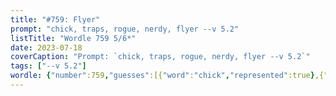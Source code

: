 ```yaml
---
title: "#759: Flyer"
prompt: "chick, traps, rogue, nerdy, flyer --v 5.2"
listTitle: "Wordle 759 5/6*"
date: 2023-07-18
coverCaption: "Prompt: `chick, traps, rogue, nerdy, flyer --v 5.2`"
tags: ["--v 5.2"]
wordle: {"number":759,"guesses":[{"word":"chick","represented":true},{"word":"traps","represented":false},{"word":"rogue","represented":null},{"word":"nerdy","represented":true},{"word":"flyer","represented":true}],"yes_count":3}
---
```

